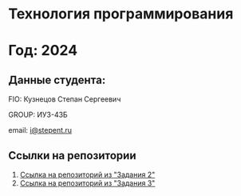 # Технология программирования
# Год: 2024

## Данные студента:

FIO: Кузнецов Степан Сергеевич

GROUP: ИУ3-43Б

email: i@stepent.ru

## Ссылки на репозитории

1. [Ссылка на репозиторий из "Задания 2"](https://github.com/Stepent/Tasks)
2. [Ссылка на репозиторий из "Задания 3"](https://github.com/Stepent/Task3)